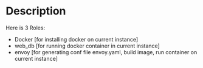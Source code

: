 # Description

Here is 3 Roles:
 - Docker [for installing docker on current instance]
 - web_db [for running docker container in current instance]
 - envoy [for generating conf file envoy.yaml, build image, run container on current instance]